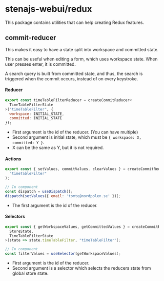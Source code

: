 # stenajs-webui/redux

This package contains utilities that can help creating Redux features.

## commit-reducer

This makes it easy to have a state split into workspace and committed
state.

This can be useful when editing a form, which uses workspace state.
When user presses enter, it is committed.

A search query is built from committed state, and thus, the search
is triggered when the commit occurs, instead of on every keystroke.

#### Reducer
```js
export const timeTableFilterReducer = createCommitReducer<
  TimeTableFilterState
>("timeTableFilter", {
  workspace: INITIAL_STATE,
  committed: INITIAL_STATE
});
```

* First argument is the id of the reducer. (You can have multiple)
* Second argument is initial state, which must be `{ workspace: X, committed: Y }`.
* X can be the same as Y, but it is not required.

#### Actions

```js
export const { setValues, commitValues, clearValues } = createCommitReducerActions<TimeTableFilterState>(
  "timeTableFilter"
);

// In component
const dispatch = useDispatch();
dispatch(setValues({ email: 'tomte@nordpolen.se' }));

```

* The first argument is the id of the reducer.

#### Selectors

```js
export const { getWorkspaceValues, getCommittedValues } = createCommitReducerSelectors<
  StoreState,
  TimeTableFilterState
>(state => state.timeTableFilter, "timeTableFilter");

// In component
const filterValues = useSelector(getWorkspaceValues);

```

* First argument is the id of the reducer.
* Second argument is a selector which selects the reducers state from global store state.
